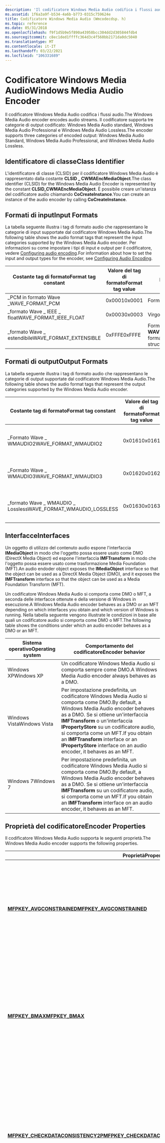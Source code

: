 ```yaml
---
description: 'Il codificatore Windows Media Audio codifica i flussi audio. Il codificatore supporta tre categorie di output codificato: Windows Media Audio standard, Windows Media Audio Professional e Windows Media Audio Lossless.'
ms.assetid: 1f6a3a9f-b534-4a6b-b773-0315c759624e
title: Codificatore Windows Media Audio (Wmcodecdsp. h)
ms.topic: reference
ms.date: 05/31/2018
ms.openlocfilehash: f9f1d5b9e5f890a43958bcc304dd2d305844fdb4
ms.sourcegitcommit: c8ec1ded1ffffc364d3c4f560bb2171da0dc5040
ms.translationtype: MT
ms.contentlocale: it-IT
ms.lasthandoff: 03/22/2021
ms.locfileid: "106331689"
---
```

# <a name="windows-media-audio-encoder"></a><span data-ttu-id="57cba-104">Codificatore Windows Media Audio</span><span class="sxs-lookup"><span data-stu-id="57cba-104">Windows Media Audio Encoder</span></span>

<span data-ttu-id="57cba-105">Il codificatore Windows Media Audio codifica i flussi audio.</span><span class="sxs-lookup"><span data-stu-id="57cba-105">The Windows Media Audio encoder encodes audio streams.</span></span> <span data-ttu-id="57cba-106">Il codificatore supporta tre categorie di output codificato: Windows Media Audio standard, Windows Media Audio Professional e Windows Media Audio Lossless.</span><span class="sxs-lookup"><span data-stu-id="57cba-106">The encoder supports three categories of encoded output: Windows Media Audio Standard, Windows Media Audio Professional, and Windows Media Audio Lossless.</span></span>

## <a name="class-identifier"></a><span data-ttu-id="57cba-107">Identificatore di classe</span><span class="sxs-lookup"><span data-stu-id="57cba-107">Class Identifier</span></span>

<span data-ttu-id="57cba-108">L'identificatore di classe (CLSID) per il codificatore Windows Media Audio è rappresentato dalla costante **CLSID \_ CWMAEncMediaObject**.</span><span class="sxs-lookup"><span data-stu-id="57cba-108">The class identifier (CLSID) for the Windows Media Audio Encoder is represented by the constant **CLSID\_CWMAEncMediaObject**.</span></span> <span data-ttu-id="57cba-109">È possibile creare un'istanza del codificatore audio chiamando **CoCreateInstance**.</span><span class="sxs-lookup"><span data-stu-id="57cba-109">You can create an instance of the audio encoder by calling **CoCreateInstance**.</span></span>

## <a name="input-formats"></a><span data-ttu-id="57cba-110">Formati di input</span><span class="sxs-lookup"><span data-stu-id="57cba-110">Input Formats</span></span>

<span data-ttu-id="57cba-111">La tabella seguente illustra i tag di formato audio che rappresentano le categorie di input supportate dal codificatore Windows Media Audio.</span><span class="sxs-lookup"><span data-stu-id="57cba-111">The following table shows the audio format tags that represent the input categories supported by the Windows Media Audio encoder.</span></span> <span data-ttu-id="57cba-112">Per informazioni su come impostare i tipi di input e output per il codificatore, vedere [Configuring audio encoding](configuringaudioencoding.md).</span><span class="sxs-lookup"><span data-stu-id="57cba-112">For information about how to set the input and output types for the encoder, see [Configuring Audio Encoding](configuringaudioencoding.md).</span></span>



| <span data-ttu-id="57cba-113">Costante tag di formato</span><span class="sxs-lookup"><span data-stu-id="57cba-113">Format tag constant</span></span>       | <span data-ttu-id="57cba-114">Valore del tag di formato</span><span class="sxs-lookup"><span data-stu-id="57cba-114">Format tag value</span></span> | <span data-ttu-id="57cba-115">Formato audio</span><span class="sxs-lookup"><span data-stu-id="57cba-115">Audio format</span></span>                                          |
|---------------------------|------------------|-------------------------------------------------------|
| <span data-ttu-id="57cba-116">\_PCM in formato Wave \_</span><span class="sxs-lookup"><span data-stu-id="57cba-116">WAVE\_FORMAT\_PCM</span></span>         | <span data-ttu-id="57cba-117">0x0001</span><span class="sxs-lookup"><span data-stu-id="57cba-117">0x0001</span></span>           | <span data-ttu-id="57cba-118">Formato PCM</span><span class="sxs-lookup"><span data-stu-id="57cba-118">PCM format</span></span>                                            |
| <span data-ttu-id="57cba-119">\_formato Wave \_ IEEE \_ float</span><span class="sxs-lookup"><span data-stu-id="57cba-119">WAVE\_FORMAT\_IEEE\_FLOAT</span></span> | <span data-ttu-id="57cba-120">0x0003</span><span class="sxs-lookup"><span data-stu-id="57cba-120">0x0003</span></span>           | <span data-ttu-id="57cba-121">Virgola mobile IEEE</span><span class="sxs-lookup"><span data-stu-id="57cba-121">IEEE floating point</span></span>                                   |
| <span data-ttu-id="57cba-122">\_formato Wave \_ estendibile</span><span class="sxs-lookup"><span data-stu-id="57cba-122">WAVE\_FORMAT\_EXTENSIBLE</span></span>  | <span data-ttu-id="57cba-123">0xFFFE</span><span class="sxs-lookup"><span data-stu-id="57cba-123">0xFFFE</span></span>           | <span data-ttu-id="57cba-124">Formato PCM/IEEE nella struttura **WAVEFORMATEXTENSIBLE**</span><span class="sxs-lookup"><span data-stu-id="57cba-124">PCM/IEEE format in **WAVEFORMATEXTENSIBLE** structure</span></span> |



 

## <a name="output-formats"></a><span data-ttu-id="57cba-125">Formati di output</span><span class="sxs-lookup"><span data-stu-id="57cba-125">Output Formats</span></span>

<span data-ttu-id="57cba-126">La tabella seguente illustra i tag di formato audio che rappresentano le categorie di output supportate dal codificatore Windows Media Audio.</span><span class="sxs-lookup"><span data-stu-id="57cba-126">The following table shows the audio format tags that represent the output categories supported by the Windows Media Audio encoder.</span></span>



| <span data-ttu-id="57cba-127">Costante tag di formato</span><span class="sxs-lookup"><span data-stu-id="57cba-127">Format tag constant</span></span>             | <span data-ttu-id="57cba-128">Valore del tag di formato</span><span class="sxs-lookup"><span data-stu-id="57cba-128">Format tag value</span></span> | <span data-ttu-id="57cba-129">Formato audio</span><span class="sxs-lookup"><span data-stu-id="57cba-129">Audio format</span></span>                     |
|---------------------------------|------------------|----------------------------------|
| <span data-ttu-id="57cba-130">\_Formato Wave \_ WMAUDIO2</span><span class="sxs-lookup"><span data-stu-id="57cba-130">WAVE\_FORMAT\_WMAUDIO2</span></span>          | <span data-ttu-id="57cba-131">0x0161</span><span class="sxs-lookup"><span data-stu-id="57cba-131">0x0161</span></span>           | <span data-ttu-id="57cba-132">Windows Media Audio standard</span><span class="sxs-lookup"><span data-stu-id="57cba-132">Windows Media Audio Standard</span></span>     |
| <span data-ttu-id="57cba-133">\_Formato Wave \_ WMAUDIO3</span><span class="sxs-lookup"><span data-stu-id="57cba-133">WAVE\_FORMAT\_WMAUDIO3</span></span>          | <span data-ttu-id="57cba-134">0x0162</span><span class="sxs-lookup"><span data-stu-id="57cba-134">0x0162</span></span>           | <span data-ttu-id="57cba-135">Windows Media Audio Professional</span><span class="sxs-lookup"><span data-stu-id="57cba-135">Windows Media Audio Professional</span></span> |
| <span data-ttu-id="57cba-136">\_formato Wave \_ WMAUDIO \_ Lossless</span><span class="sxs-lookup"><span data-stu-id="57cba-136">WAVE\_FORMAT\_WMAUDIO\_LOSSLESS</span></span> | <span data-ttu-id="57cba-137">0x0163</span><span class="sxs-lookup"><span data-stu-id="57cba-137">0x0163</span></span>           | <span data-ttu-id="57cba-138">Windows Media Audio senza perdita di perdite</span><span class="sxs-lookup"><span data-stu-id="57cba-138">Windows Media Audio Lossless</span></span>     |



 

## <a name="interfaces"></a><span data-ttu-id="57cba-139">Interfacce</span><span class="sxs-lookup"><span data-stu-id="57cba-139">Interfaces</span></span>

<span data-ttu-id="57cba-140">Un oggetto di utilizzo del contenuto audio espone l'interfaccia **IMediaObject** in modo che l'oggetto possa essere usato come DMO (DirectX Media Object) ed espone l'interfaccia **IMFTransform** in modo che l'oggetto possa essere usato come trasformazione Media Foundation (MFT).</span><span class="sxs-lookup"><span data-stu-id="57cba-140">An audio endoder object exposes the **IMediaObject** interface so that the object can be used as a DirectX Media Object (DMO), and it exposes the **IMFTransform** interface so that the object can be used as a Media Foundation Transform (MFT).</span></span>

<span data-ttu-id="57cba-141">Un codificatore Windows Media Audio si comporta come DMO o MFT, a seconda delle interfacce ottenute e della versione di Windows in esecuzione.</span><span class="sxs-lookup"><span data-stu-id="57cba-141">A Windows Media Audio encoder behaves as a DMO or an MFT depending on which interfaces you obtain and which version of Windows is running.</span></span> <span data-ttu-id="57cba-142">Nella tabella seguente vengono illustrate le condizioni in base alle quali un codificatore audio si comporta come DMO o MFT.</span><span class="sxs-lookup"><span data-stu-id="57cba-142">The following table shows the conditions under which an audio encoder behaves as a DMO or an MFT.</span></span>



| <span data-ttu-id="57cba-143">Sistema operativo</span><span class="sxs-lookup"><span data-stu-id="57cba-143">Operating system</span></span> | <span data-ttu-id="57cba-144">Comportamento del codificatore</span><span class="sxs-lookup"><span data-stu-id="57cba-144">Encoder behavior</span></span>                                                                                                                                                                      |
|------------------|---------------------------------------------------------------------------------------------------------------------------------------------------------------------------------------|
| <span data-ttu-id="57cba-145">Windows XP</span><span class="sxs-lookup"><span data-stu-id="57cba-145">Windows XP</span></span>       | <span data-ttu-id="57cba-146">Un codificatore Windows Media Audio si comporta sempre come DMO.</span><span class="sxs-lookup"><span data-stu-id="57cba-146">A Windows Media Audio encoder always behaves as a DMO.</span></span>                                                                                                                                |
| <span data-ttu-id="57cba-147">Windows Vista</span><span class="sxs-lookup"><span data-stu-id="57cba-147">Windows Vista</span></span>    | <span data-ttu-id="57cba-148">Per impostazione predefinita, un codificatore Windows Media Audio si comporta come DMO.</span><span class="sxs-lookup"><span data-stu-id="57cba-148">By default, a Windows Media Audio encoder behaves as a DMO.</span></span> <span data-ttu-id="57cba-149">Se si ottiene un'interfaccia **IMFTransform** o un'interfaccia **IPropertyStore** su un codificatore audio, si comporta come un MFT.</span><span class="sxs-lookup"><span data-stu-id="57cba-149">If you obtain an **IMFTransform** interface or an **IPropertyStore** interface on an audio encoder, it behaves as an MFT.</span></span> |
| <span data-ttu-id="57cba-150">Windows 7</span><span class="sxs-lookup"><span data-stu-id="57cba-150">Windows 7</span></span>        | <span data-ttu-id="57cba-151">Per impostazione predefinita, un codificatore Windows Media Audio si comporta come DMO.</span><span class="sxs-lookup"><span data-stu-id="57cba-151">By default, a Windows Media Audio encoder behaves as a DMO.</span></span> <span data-ttu-id="57cba-152">Se si ottiene un'interfaccia **IMFTransform** su un codificatore audio, si comporta come un MFT.</span><span class="sxs-lookup"><span data-stu-id="57cba-152">If you obtain an **IMFTransform** interface on an audio encoder, it behaves as an MFT.</span></span>                                    |



 

## <a name="encoder-properties"></a><span data-ttu-id="57cba-153">Proprietà del codificatore</span><span class="sxs-lookup"><span data-stu-id="57cba-153">Encoder Properties</span></span>

<span data-ttu-id="57cba-154">Il codificatore Windows Media Audio supporta le seguenti proprietà.</span><span class="sxs-lookup"><span data-stu-id="57cba-154">The Windows Media Audio encoder supports the following properties.</span></span>



<table>
<thead>
<tr class="header">
<th><span data-ttu-id="57cba-155">Proprietà</span><span class="sxs-lookup"><span data-stu-id="57cba-155">Property</span></span></th>
<th><span data-ttu-id="57cba-156">Descrizione</span><span class="sxs-lookup"><span data-stu-id="57cba-156">Description</span></span></th>
</tr>
</thead>
<tbody>
<tr class="odd">
<td><span data-ttu-id="57cba-157"><a href="mfpkey-avgconstrainedproperty.md"><strong>MFPKEY_AVGCONSTRAINED</strong></a></span><span class="sxs-lookup"><span data-stu-id="57cba-157"><a href="mfpkey-avgconstrainedproperty.md"><strong>MFPKEY_AVGCONSTRAINED</strong></a></span></span></td>
<td><span data-ttu-id="57cba-158">Specifica se il codificatore usa la codifica VBR media controllabile.</span><span class="sxs-lookup"><span data-stu-id="57cba-158">Specifies whether the encoder uses average-controllable VBR encoding.</span></span><br/> <dl> <span data-ttu-id="57cba-159">Windows Vista e versioni successive.</span><span class="sxs-lookup"><span data-stu-id="57cba-159">Windows Vista and later.</span></span><br />
<span data-ttu-id="57cba-160">Standard, Professional, lossless.</span><span class="sxs-lookup"><span data-stu-id="57cba-160">Standard, Professional, Lossless.</span></span><br />
<span data-ttu-id="57cba-161">Proprietà di lettura/scrittura.</span><span class="sxs-lookup"><span data-stu-id="57cba-161">Read/write.</span></span><br />
</dl></td>
</tr>
<tr class="even">
<td><span data-ttu-id="57cba-162"><a href="mfpkey-bmaxproperty.md"><strong>MFPKEY_BMAX</strong></a></span><span class="sxs-lookup"><span data-stu-id="57cba-162"><a href="mfpkey-bmaxproperty.md"><strong>MFPKEY_BMAX</strong></a></span></span></td>
<td><span data-ttu-id="57cba-163">Specifica la finestra del buffer, in millisecondi, di un flusso con velocità in bit limitata (VBR) a livello di picco.</span><span class="sxs-lookup"><span data-stu-id="57cba-163">Specifies the buffer window, in milliseconds, of a constrained variable-bit-rate (VBR) stream at its peak bit rate.</span></span><br/> <dl> <span data-ttu-id="57cba-164">Windows XP e versioni successive.</span><span class="sxs-lookup"><span data-stu-id="57cba-164">Windows XP and later.</span></span><br />
<span data-ttu-id="57cba-165">Standard, Professional.</span><span class="sxs-lookup"><span data-stu-id="57cba-165">Standard, Professional.</span></span><br />
<span data-ttu-id="57cba-166">Proprietà di lettura/scrittura.</span><span class="sxs-lookup"><span data-stu-id="57cba-166">Read/write.</span></span><br />
</dl></td>
</tr>
<tr class="odd">
<td><span data-ttu-id="57cba-167"><a href="mfpkey-checkdataconsistency2pproperty.md"><strong>MFPKEY_CHECKDATACONSISTENCY2P</strong></a></span><span class="sxs-lookup"><span data-stu-id="57cba-167"><a href="mfpkey-checkdataconsistency2pproperty.md"><strong>MFPKEY_CHECKDATACONSISTENCY2P</strong></a></span></span></td>
<td><span data-ttu-id="57cba-168">Specifica se il codificatore deve verificare la coerenza dei dati tra i passaggi quando si esegue la codifica VBR a due passaggi.</span><span class="sxs-lookup"><span data-stu-id="57cba-168">Specifies whether whether the encoder should check for data consistency across passes when performing two-pass VBR encoding.</span></span> <br/> <dl> <span data-ttu-id="57cba-169">Windows Vista e versioni successive.</span><span class="sxs-lookup"><span data-stu-id="57cba-169">Windows Vista and later.</span></span><br />
<span data-ttu-id="57cba-170">Standard, Professional, lossless.</span><span class="sxs-lookup"><span data-stu-id="57cba-170">Standard, Professional, Lossless.</span></span><br />
<span data-ttu-id="57cba-171">Di sola lettura.</span><span class="sxs-lookup"><span data-stu-id="57cba-171">Read-only.</span></span><br />
</dl></td>
</tr>
<tr class="even">
<td><span data-ttu-id="57cba-172"><a href="mfpkey-constraindeclatencyproperty.md"><strong>MFPKEY_CONSTRAINDECLATENCY</strong></a></span><span class="sxs-lookup"><span data-stu-id="57cba-172"><a href="mfpkey-constraindeclatencyproperty.md"><strong>MFPKEY_CONSTRAINDECLATENCY</strong></a></span></span></td>
<td><span data-ttu-id="57cba-173">Specifica se il codificatore è vincolato da un requisito di latenza del decodificatore massimo.</span><span class="sxs-lookup"><span data-stu-id="57cba-173">Specifies whether the encoder is constrained by a maximum decoder latency requirement.</span></span><br/> <dl> <span data-ttu-id="57cba-174">Windows Vista e versioni successive.</span><span class="sxs-lookup"><span data-stu-id="57cba-174">Windows Vista and later.</span></span><br />
<span data-ttu-id="57cba-175">Standard, Professional, lossless.</span><span class="sxs-lookup"><span data-stu-id="57cba-175">Standard, Professional, Lossless.</span></span><br />
<span data-ttu-id="57cba-176">Proprietà di lettura/scrittura.</span><span class="sxs-lookup"><span data-stu-id="57cba-176">Read/write.</span></span><br />
</dl></td>
</tr>
<tr class="odd">
<td><span data-ttu-id="57cba-177"><a href="mfpkey-constrainenccomplexityproperty.md"><strong>MFPKEY_CONSTRAINENCCOMPLEXITY</strong></a></span><span class="sxs-lookup"><span data-stu-id="57cba-177"><a href="mfpkey-constrainenccomplexityproperty.md"><strong>MFPKEY_CONSTRAINENCCOMPLEXITY</strong></a></span></span></td>
<td><span data-ttu-id="57cba-178">Specifica se la complessità dell'algoritmo di codifica è vincolata.</span><span class="sxs-lookup"><span data-stu-id="57cba-178">Specifies whether the complexity of the encoding algorithm is constrained.</span></span><br/> <dl> <span data-ttu-id="57cba-179">Windows Vista e versioni successive.</span><span class="sxs-lookup"><span data-stu-id="57cba-179">Windows Vista and later.</span></span><br />
<span data-ttu-id="57cba-180">Standard, Professional, lossless.</span><span class="sxs-lookup"><span data-stu-id="57cba-180">Standard, Professional, Lossless.</span></span><br />
<span data-ttu-id="57cba-181">Proprietà di lettura/scrittura.</span><span class="sxs-lookup"><span data-stu-id="57cba-181">Read/write.</span></span><br />
</dl></td>
</tr>
<tr class="even">
<td><span data-ttu-id="57cba-182"><a href="mfpkey-constrainenclatencyproperty.md"><strong>MFPKEY_CONSTRAINENCLATENCY</strong></a></span><span class="sxs-lookup"><span data-stu-id="57cba-182"><a href="mfpkey-constrainenclatencyproperty.md"><strong>MFPKEY_CONSTRAINENCLATENCY</strong></a></span></span></td>
<td><span data-ttu-id="57cba-183">Specifica se il codificatore è vincolato da un requisito di latenza massima.</span><span class="sxs-lookup"><span data-stu-id="57cba-183">Specifies whether the encoder is constrained by a maximum latency requirement.</span></span><br/> <dl> <span data-ttu-id="57cba-184">Windows Vista e versioni successive.</span><span class="sxs-lookup"><span data-stu-id="57cba-184">Windows Vista and later.</span></span><br />
<span data-ttu-id="57cba-185">Standard, Professional, lossless.</span><span class="sxs-lookup"><span data-stu-id="57cba-185">Standard, Professional, Lossless.</span></span><br />
<span data-ttu-id="57cba-186">Proprietà di lettura/scrittura.</span><span class="sxs-lookup"><span data-stu-id="57cba-186">Read/write.</span></span><br />
</dl></td>
</tr>
<tr class="odd">
<td><span data-ttu-id="57cba-187"><a href="mfpkey-constrain-enumerated-vbrqualityproperty.md"><strong>MFPKEY_CONSTRAIN_ENUMERATED_VBRQUALITY</strong></a></span><span class="sxs-lookup"><span data-stu-id="57cba-187"><a href="mfpkey-constrain-enumerated-vbrqualityproperty.md"><strong>MFPKEY_CONSTRAIN_ENUMERATED_VBRQUALITY</strong></a></span></span></td>
<td><span data-ttu-id="57cba-188">Specifica se le modalità enumerate dal codificatore sono limitate a quelle che soddisfano un requisito di qualità.</span><span class="sxs-lookup"><span data-stu-id="57cba-188">Specifies whether modes enumerated by the encoder are limited to those that meet a quality requirement.</span></span><br/> <dl> <span data-ttu-id="57cba-189">Windows Vista e versioni successive.</span><span class="sxs-lookup"><span data-stu-id="57cba-189">Windows Vista and later.</span></span><br />
<span data-ttu-id="57cba-190">Standard, Professional, lossless.</span><span class="sxs-lookup"><span data-stu-id="57cba-190">Standard, Professional, Lossless.</span></span><br />
<span data-ttu-id="57cba-191">Proprietà di lettura/scrittura.</span><span class="sxs-lookup"><span data-stu-id="57cba-191">Read/write.</span></span><br />
</dl></td>
</tr>
<tr class="even">
<td><span data-ttu-id="57cba-192"><a href="mfpkey-decodercomplexityprofileproperty.md"><strong>MFPKEY_DECODERCOMPLEXITYPROFILE</strong></a></span><span class="sxs-lookup"><span data-stu-id="57cba-192"><a href="mfpkey-decodercomplexityprofileproperty.md"><strong>MFPKEY_DECODERCOMPLEXITYPROFILE</strong></a></span></span></td>
<td><span data-ttu-id="57cba-193">Specifica il profilo di complessità del contenuto codificato.</span><span class="sxs-lookup"><span data-stu-id="57cba-193">Specifies the complexity profile of the encoded content.</span></span><br/> <dl> <span data-ttu-id="57cba-194">Windows XP e versioni successive.</span><span class="sxs-lookup"><span data-stu-id="57cba-194">Windows XP and later.</span></span><br />
<span data-ttu-id="57cba-195">Standard, Professional, lossless.</span><span class="sxs-lookup"><span data-stu-id="57cba-195">Standard, Professional, Lossless.</span></span><br />
<span data-ttu-id="57cba-196">Di sola lettura.</span><span class="sxs-lookup"><span data-stu-id="57cba-196">Read-only.</span></span><br />
</dl></td>
</tr>
<tr class="odd">
<td><span data-ttu-id="57cba-197"><a href="mfpkey-desired-vbrqualityproperty.md"><strong>MFPKEY_DESIRED_VBRQUALITY</strong></a></span><span class="sxs-lookup"><span data-stu-id="57cba-197"><a href="mfpkey-desired-vbrqualityproperty.md"><strong>MFPKEY_DESIRED_VBRQUALITY</strong></a></span></span></td>
<td><span data-ttu-id="57cba-198">Specifica il livello di qualità desiderato per la codifica VBR.</span><span class="sxs-lookup"><span data-stu-id="57cba-198">Specifies the desired quality level for VBR encoding.</span></span><br/> <dl> <span data-ttu-id="57cba-199">Windows Vista e versioni successive.</span><span class="sxs-lookup"><span data-stu-id="57cba-199">Windows Vista and later.</span></span><br />
<span data-ttu-id="57cba-200">Standard, Professional, lossless.</span><span class="sxs-lookup"><span data-stu-id="57cba-200">Standard, Professional, Lossless.</span></span><br />
<span data-ttu-id="57cba-201">Sola scrittura.</span><span class="sxs-lookup"><span data-stu-id="57cba-201">Write-only.</span></span><br />
</dl></td>
</tr>
<tr class="even">
<td><span data-ttu-id="57cba-202"><a href="mfpkey-dyn-allow-noisesubproperty.md"><strong>MFPKEY_DYN_ALLOW_NOISESUB</strong></a></span><span class="sxs-lookup"><span data-stu-id="57cba-202"><a href="mfpkey-dyn-allow-noisesubproperty.md"><strong>MFPKEY_DYN_ALLOW_NOISESUB</strong></a></span></span></td>
<td><span data-ttu-id="57cba-203">Specifica se il codificatore utilizza la sostituzione del rumore.</span><span class="sxs-lookup"><span data-stu-id="57cba-203">Specifies whether the encoder uses noise substitution.</span></span><br/> <dl> <span data-ttu-id="57cba-204">Windows Vista e versioni successive.</span><span class="sxs-lookup"><span data-stu-id="57cba-204">Windows Vista and later.</span></span><br />
<span data-ttu-id="57cba-205">Standard, Professional, lossless.</span><span class="sxs-lookup"><span data-stu-id="57cba-205">Standard, Professional, Lossless.</span></span><br />
<span data-ttu-id="57cba-206">Proprietà di lettura/scrittura.</span><span class="sxs-lookup"><span data-stu-id="57cba-206">Read/write.</span></span><br />
</dl></td>
</tr>
<tr class="odd">
<td><span data-ttu-id="57cba-207"><a href="mfpkey-dyn-allow-pcmrangelimitingproperty.md"><strong>MFPKEY_DYN_ALLOW_PCMRANGELIMITING</strong></a></span><span class="sxs-lookup"><span data-stu-id="57cba-207"><a href="mfpkey-dyn-allow-pcmrangelimitingproperty.md"><strong>MFPKEY_DYN_ALLOW_PCMRANGELIMITING</strong></a></span></span></td>
<td><span data-ttu-id="57cba-208">Specifica se il codificatore usa la limitazione dell'intervallo PCM.</span><span class="sxs-lookup"><span data-stu-id="57cba-208">Specifies whether the encoder uses PCM range limiting.</span></span><br/> <dl> <span data-ttu-id="57cba-209">Windows Vista e versioni successive.</span><span class="sxs-lookup"><span data-stu-id="57cba-209">Windows Vista and later.</span></span><br />
<span data-ttu-id="57cba-210">Standard, Professional, lossless.</span><span class="sxs-lookup"><span data-stu-id="57cba-210">Standard, Professional, Lossless.</span></span><br />
<span data-ttu-id="57cba-211">Proprietà di lettura/scrittura.</span><span class="sxs-lookup"><span data-stu-id="57cba-211">Read/write.</span></span><br />
</dl></td>
</tr>
<tr class="even">
<td><span data-ttu-id="57cba-212"><a href="mfpkey-dyn-bandtrunc-bwceilproperty.md"><strong>MFPKEY_DYN_BANDTRUNC_BWCEIL</strong></a></span><span class="sxs-lookup"><span data-stu-id="57cba-212"><a href="mfpkey-dyn-bandtrunc-bwceilproperty.md"><strong>MFPKEY_DYN_BANDTRUNC_BWCEIL</strong></a></span></span></td>
<td><span data-ttu-id="57cba-213">Specifica la larghezza di banda massima codificata consentita dal troncamento della banda nel codificatore.</span><span class="sxs-lookup"><span data-stu-id="57cba-213">Specifies the maximum coded bandwidth allowed by band truncation in the encoder.</span></span><br/> <dl> <span data-ttu-id="57cba-214">Windows Vista e versioni successive.</span><span class="sxs-lookup"><span data-stu-id="57cba-214">Windows Vista and later.</span></span><br />
<span data-ttu-id="57cba-215">Standard, Professional, lossless.</span><span class="sxs-lookup"><span data-stu-id="57cba-215">Standard, Professional, Lossless.</span></span><br />
<span data-ttu-id="57cba-216">Proprietà di lettura/scrittura.</span><span class="sxs-lookup"><span data-stu-id="57cba-216">Read/write.</span></span><br />
</dl></td>
</tr>
<tr class="odd">
<td><span data-ttu-id="57cba-217"><a href="mfpkey-dyn-bandtrunc-bwfloorproperty.md"><strong>MFPKEY_DYN_BANDTRUNC_BWFLOOR</strong></a></span><span class="sxs-lookup"><span data-stu-id="57cba-217"><a href="mfpkey-dyn-bandtrunc-bwfloorproperty.md"><strong>MFPKEY_DYN_BANDTRUNC_BWFLOOR</strong></a></span></span></td>
<td><span data-ttu-id="57cba-218">Specifica la larghezza di banda minima codificata consentita dal troncamento della banda nel codificatore.</span><span class="sxs-lookup"><span data-stu-id="57cba-218">Specifies the minimum coded bandwidth allowed by band truncation in the encoder.</span></span><br/> <dl> <span data-ttu-id="57cba-219">Windows Vista e versioni successive.</span><span class="sxs-lookup"><span data-stu-id="57cba-219">Windows Vista and later.</span></span><br />
<span data-ttu-id="57cba-220">Standard, Professional, lossless.</span><span class="sxs-lookup"><span data-stu-id="57cba-220">Standard, Professional, Lossless.</span></span><br />
<span data-ttu-id="57cba-221">Proprietà di lettura/scrittura.</span><span class="sxs-lookup"><span data-stu-id="57cba-221">Read/write.</span></span><br />
</dl></td>
</tr>
<tr class="even">
<td><span data-ttu-id="57cba-222"><a href="mfpkey-dyn-bandtrunc-qceilproperty.md"><strong>MFPKEY_DYN_BANDTRUNC_QCEIL</strong></a></span><span class="sxs-lookup"><span data-stu-id="57cba-222"><a href="mfpkey-dyn-bandtrunc-qceilproperty.md"><strong>MFPKEY_DYN_BANDTRUNC_QCEIL</strong></a></span></span></td>
<td><span data-ttu-id="57cba-223">Specifica la qualità a cui è consentita una larghezza di banda minima codificata.</span><span class="sxs-lookup"><span data-stu-id="57cba-223">Specifies the quality at which minimum coded bandwidth is allowed.</span></span> <br/> <dl> <span data-ttu-id="57cba-224">Windows Vista e versioni successive.</span><span class="sxs-lookup"><span data-stu-id="57cba-224">Windows Vista and later.</span></span><br />
<span data-ttu-id="57cba-225">Standard, Professional, lossless.</span><span class="sxs-lookup"><span data-stu-id="57cba-225">Standard, Professional, Lossless.</span></span><br />
<span data-ttu-id="57cba-226">Proprietà di lettura/scrittura.</span><span class="sxs-lookup"><span data-stu-id="57cba-226">Read/write.</span></span><br />
</dl></td>
</tr>
<tr class="odd">
<td><span data-ttu-id="57cba-227"><a href="mfpkey-dyn-bandtrunc-qfloorproperty.md"><strong>MFPKEY_DYN_BANDTRUNC_QFLOOR</strong></a></span><span class="sxs-lookup"><span data-stu-id="57cba-227"><a href="mfpkey-dyn-bandtrunc-qfloorproperty.md"><strong>MFPKEY_DYN_BANDTRUNC_QFLOOR</strong></a></span></span></td>
<td><span data-ttu-id="57cba-228">Specifica la qualità di massima consentita per la larghezza di banda codificata.</span><span class="sxs-lookup"><span data-stu-id="57cba-228">Specifies the quality at which maximum coded bandwidth is allowed.</span></span><br/> <dl> <span data-ttu-id="57cba-229">Windows Vista e versioni successive.</span><span class="sxs-lookup"><span data-stu-id="57cba-229">Windows Vista and later.</span></span><br />
<span data-ttu-id="57cba-230">Standard, Professional, lossless.</span><span class="sxs-lookup"><span data-stu-id="57cba-230">Standard, Professional, Lossless.</span></span><br />
<span data-ttu-id="57cba-231">Proprietà di lettura/scrittura.</span><span class="sxs-lookup"><span data-stu-id="57cba-231">Read/write.</span></span><br />
</dl></td>
</tr>
<tr class="even">
<td><span data-ttu-id="57cba-232"><a href="mfpkey-dyn-bandtruncationproperty.md"><strong>MFPKEY_DYN_BANDTRUNCATION</strong></a></span><span class="sxs-lookup"><span data-stu-id="57cba-232"><a href="mfpkey-dyn-bandtruncationproperty.md"><strong>MFPKEY_DYN_BANDTRUNCATION</strong></a></span></span></td>
<td><span data-ttu-id="57cba-233">Specifica se il codificatore esegue il troncamento della banda.</span><span class="sxs-lookup"><span data-stu-id="57cba-233">Specifies whether the encoder performs band truncation.</span></span><br/> <dl> <span data-ttu-id="57cba-234">Windows Vista e versioni successive.</span><span class="sxs-lookup"><span data-stu-id="57cba-234">Windows Vista and later.</span></span><br />
<span data-ttu-id="57cba-235">Standard, Professional, lossless.</span><span class="sxs-lookup"><span data-stu-id="57cba-235">Standard, Professional, Lossless.</span></span><br />
<span data-ttu-id="57cba-236">Proprietà di lettura/scrittura.</span><span class="sxs-lookup"><span data-stu-id="57cba-236">Read/write.</span></span><br />
</dl></td>
</tr>
<tr class="odd">
<td><span data-ttu-id="57cba-237"><a href="mfpkey-dyn-simplemaskproperty.md"><strong>MFPKEY_DYN_SIMPLEMASK</strong></a></span><span class="sxs-lookup"><span data-stu-id="57cba-237"><a href="mfpkey-dyn-simplemaskproperty.md"><strong>MFPKEY_DYN_SIMPLEMASK</strong></a></span></span></td>
<td><span data-ttu-id="57cba-238">Specifica se il codificatore usa lo stile di calcolo della maschera eseguito dalla versione 7 del codificatore Windows Media Audio.</span><span class="sxs-lookup"><span data-stu-id="57cba-238">Specifies whether the encoder uses the style of mask computation performed by version 7 of the Windows Media Audio encoder.</span></span><br/> <dl> <span data-ttu-id="57cba-239">Windows Vista e versioni successive.</span><span class="sxs-lookup"><span data-stu-id="57cba-239">Windows Vista and later.</span></span><br />
<span data-ttu-id="57cba-240">Standard, Professional, lossless.</span><span class="sxs-lookup"><span data-stu-id="57cba-240">Standard, Professional, Lossless.</span></span><br />
<span data-ttu-id="57cba-241">Proprietà di lettura/scrittura.</span><span class="sxs-lookup"><span data-stu-id="57cba-241">Read/write.</span></span><br />
</dl></td>
</tr>
<tr class="even">
<td><span data-ttu-id="57cba-242"><a href="mfpkey-dyn-stereo-preprocproperty.md"><strong>MFPKEY_DYN_STEREO_PREPROC</strong></a></span><span class="sxs-lookup"><span data-stu-id="57cba-242"><a href="mfpkey-dyn-stereo-preprocproperty.md"><strong>MFPKEY_DYN_STEREO_PREPROC</strong></a></span></span></td>
<td><span data-ttu-id="57cba-243">Specifica se il codificatore esegue l'elaborazione di immagini stereo.</span><span class="sxs-lookup"><span data-stu-id="57cba-243">Specifies whether the encoder performs stereo image processing.</span></span> <br/> <dl> <span data-ttu-id="57cba-244">Windows Vista e versioni successive.</span><span class="sxs-lookup"><span data-stu-id="57cba-244">Windows Vista and later.</span></span><br />
<span data-ttu-id="57cba-245">Standard, Professional, lossless.</span><span class="sxs-lookup"><span data-stu-id="57cba-245">Standard, Professional, Lossless.</span></span><br />
<span data-ttu-id="57cba-246">Proprietà di lettura/scrittura.</span><span class="sxs-lookup"><span data-stu-id="57cba-246">Read/write.</span></span><br />
</dl></td>
</tr>
<tr class="odd">
<td><span data-ttu-id="57cba-247"><a href="mfpkey-dyn-vbr-bavgproperty.md"><strong>MFPKEY_DYN_VBR_BAVG</strong></a></span><span class="sxs-lookup"><span data-stu-id="57cba-247"><a href="mfpkey-dyn-vbr-bavgproperty.md"><strong>MFPKEY_DYN_VBR_BAVG</strong></a></span></span></td>
<td><span data-ttu-id="57cba-248">Specifica la finestra del buffer, in millisecondi, per un codificatore configurato per l'utilizzo della codifica VBR media controllabile.</span><span class="sxs-lookup"><span data-stu-id="57cba-248">Specifies the buffer window, in milliseconds, for an encoder that is configured to use average-controllable VBR encoding.</span></span><br/> <dl> <span data-ttu-id="57cba-249">Windows Vista e versioni successive.</span><span class="sxs-lookup"><span data-stu-id="57cba-249">Windows Vista and later.</span></span><br />
<span data-ttu-id="57cba-250">Standard, Professional, lossless.</span><span class="sxs-lookup"><span data-stu-id="57cba-250">Standard, Professional, Lossless.</span></span><br />
<span data-ttu-id="57cba-251">Proprietà di lettura/scrittura.</span><span class="sxs-lookup"><span data-stu-id="57cba-251">Read/write.</span></span><br />
</dl></td>
</tr>
<tr class="even">
<td><span data-ttu-id="57cba-252"><a href="mfpkey-dyn-vbr-ravgproperty.md"><strong>MFPKEY_DYN_VBR_RAVG</strong></a></span><span class="sxs-lookup"><span data-stu-id="57cba-252"><a href="mfpkey-dyn-vbr-ravgproperty.md"><strong>MFPKEY_DYN_VBR_RAVG</strong></a></span></span></td>
<td><span data-ttu-id="57cba-253">Specifica la velocità in bit media, in bit al secondo, per un codificatore configurato per l'utilizzo della codifica VBR media controllabile.</span><span class="sxs-lookup"><span data-stu-id="57cba-253">Specifies the average bit rate, in bits per second, for an encoder that is configured to use average-controllable VBR encoding.</span></span><br/> <dl> <span data-ttu-id="57cba-254">Windows Vista e versioni successive.</span><span class="sxs-lookup"><span data-stu-id="57cba-254">Windows Vista and later.</span></span><br />
<span data-ttu-id="57cba-255">Standard, Professional, lossless.</span><span class="sxs-lookup"><span data-stu-id="57cba-255">Standard, Professional, Lossless.</span></span><br />
<span data-ttu-id="57cba-256">Proprietà di lettura/scrittura.</span><span class="sxs-lookup"><span data-stu-id="57cba-256">Read/write.</span></span><br />
</dl></td>
</tr>
<tr class="odd">
<td><span data-ttu-id="57cba-257"><a href="mfpkey-enccomplexityproperty.md"><strong>MFPKEY_ENCCOMPLEXITY</strong></a></span><span class="sxs-lookup"><span data-stu-id="57cba-257"><a href="mfpkey-enccomplexityproperty.md"><strong>MFPKEY_ENCCOMPLEXITY</strong></a></span></span></td>
<td><span data-ttu-id="57cba-258">Specifica la complessità dell'algoritmo di codifica.</span><span class="sxs-lookup"><span data-stu-id="57cba-258">Specifies the complexity of the encoding algorithm.</span></span><br/> <dl> <span data-ttu-id="57cba-259">Windows Vista e versioni successive.</span><span class="sxs-lookup"><span data-stu-id="57cba-259">Windows Vista and later.</span></span><br />
<span data-ttu-id="57cba-260">Standard, Professional, lossless.</span><span class="sxs-lookup"><span data-stu-id="57cba-260">Standard, Professional, Lossless.</span></span><br />
<span data-ttu-id="57cba-261">Proprietà di lettura/scrittura.</span><span class="sxs-lookup"><span data-stu-id="57cba-261">Read/write.</span></span><br />
</dl></td>
</tr>
<tr class="even">
<td><span data-ttu-id="57cba-262"><a href="mfpkey-endofpassproperty.md"><strong>MFPKEY_ENDOFPASS</strong></a></span><span class="sxs-lookup"><span data-stu-id="57cba-262"><a href="mfpkey-endofpassproperty.md"><strong>MFPKEY_ENDOFPASS</strong></a></span></span></td>
<td><span data-ttu-id="57cba-263">Specifica la fine di un passaggio di codifica.</span><span class="sxs-lookup"><span data-stu-id="57cba-263">Specifies the end of an encoding pass.</span></span><br/> <dl> <span data-ttu-id="57cba-264">Windows XP e versioni successive.</span><span class="sxs-lookup"><span data-stu-id="57cba-264">Windows XP and later.</span></span><br />
<span data-ttu-id="57cba-265">Standard, Professional.</span><span class="sxs-lookup"><span data-stu-id="57cba-265">Standard, Professional.</span></span><br />
<span data-ttu-id="57cba-266">Sola scrittura.</span><span class="sxs-lookup"><span data-stu-id="57cba-266">Write-only.</span></span><br />
</dl></td>
</tr>
<tr class="odd">
<td><span data-ttu-id="57cba-267"><a href="mfpkey-enhanced-wmaproperty.md"><strong>MFPKEY_ENHANCED_WMA</strong></a></span><span class="sxs-lookup"><span data-stu-id="57cba-267"><a href="mfpkey-enhanced-wmaproperty.md"><strong>MFPKEY_ENHANCED_WMA</strong></a></span></span></td>
<td><span data-ttu-id="57cba-268">Specifica se il codificatore principale utilizza &quot; la &quot; funzionalità più.</span><span class="sxs-lookup"><span data-stu-id="57cba-268">Specifies whether the core encoder uses the &quot;Plus&quot; feature.</span></span><br/> <dl> <span data-ttu-id="57cba-269">Windows Vista e versioni successive.</span><span class="sxs-lookup"><span data-stu-id="57cba-269">Windows Vista and later.</span></span><br />
<span data-ttu-id="57cba-270">Professional.</span><span class="sxs-lookup"><span data-stu-id="57cba-270">Professional.</span></span><br />
<span data-ttu-id="57cba-271">Proprietà di lettura/scrittura.</span><span class="sxs-lookup"><span data-stu-id="57cba-271">Read/write.</span></span><br />
</dl></td>
</tr>
<tr class="even">
<td><span data-ttu-id="57cba-272"><a href="mfpkey-maxdeclatencymsproperty.md"><strong>MFPKEY_MAXDECLATENCYMS</strong></a></span><span class="sxs-lookup"><span data-stu-id="57cba-272"><a href="mfpkey-maxdeclatencymsproperty.md"><strong>MFPKEY_MAXDECLATENCYMS</strong></a></span></span></td>
<td><span data-ttu-id="57cba-273">Specifica la latenza massima per il decodificatore, in millisecondi.</span><span class="sxs-lookup"><span data-stu-id="57cba-273">Specifies the maximum latency for the decoder, in milliseconds.</span></span><br/> <dl> <span data-ttu-id="57cba-274">Windows Vista e versioni successive.</span><span class="sxs-lookup"><span data-stu-id="57cba-274">Windows Vista and later.</span></span><br />
<span data-ttu-id="57cba-275">Standard, Professional, lossless.</span><span class="sxs-lookup"><span data-stu-id="57cba-275">Standard, Professional, Lossless.</span></span><br />
<span data-ttu-id="57cba-276">Sola scrittura.</span><span class="sxs-lookup"><span data-stu-id="57cba-276">Write-only.</span></span><br />
</dl></td>
</tr>
<tr class="odd">
<td><span data-ttu-id="57cba-277"><a href="mfpkey-maxenclatencymsproperty.md"><strong>MFPKEY_MAXENCLATENCYMS</strong></a></span><span class="sxs-lookup"><span data-stu-id="57cba-277"><a href="mfpkey-maxenclatencymsproperty.md"><strong>MFPKEY_MAXENCLATENCYMS</strong></a></span></span></td>
<td><span data-ttu-id="57cba-278">Specifica la latenza massima per il codificatore, in millisecondi.</span><span class="sxs-lookup"><span data-stu-id="57cba-278">Specifies the maximum latency for the encoder, in milliseconds.</span></span><br/> <dl> <span data-ttu-id="57cba-279">Windows Vista e versioni successive.</span><span class="sxs-lookup"><span data-stu-id="57cba-279">Windows Vista and later.</span></span><br />
<span data-ttu-id="57cba-280">Standard, Professional, lossless.</span><span class="sxs-lookup"><span data-stu-id="57cba-280">Standard, Professional, Lossless.</span></span><br />
<span data-ttu-id="57cba-281">Sola scrittura.</span><span class="sxs-lookup"><span data-stu-id="57cba-281">Write-only.</span></span><br />
</dl></td>
</tr>
<tr class="even">
<td><span data-ttu-id="57cba-282"><a href="mfpkey-most-recently-enumerated-vbrqualityproperty.md"><strong>MFPKEY_MOST_RECENTLY_ENUMERATED_VBRQUALITY</strong></a></span><span class="sxs-lookup"><span data-stu-id="57cba-282"><a href="mfpkey-most-recently-enumerated-vbrqualityproperty.md"><strong>MFPKEY_MOST_RECENTLY_ENUMERATED_VBRQUALITY</strong></a></span></span></td>
<td><span data-ttu-id="57cba-283">Specifica il livello di qualità VBR del tipo di output enumerato più di recente.</span><span class="sxs-lookup"><span data-stu-id="57cba-283">Specifies the VBR quality level of the most recently enumerated output type.</span></span><br/> <dl> <span data-ttu-id="57cba-284">Windows Vista e versioni successive.</span><span class="sxs-lookup"><span data-stu-id="57cba-284">Windows Vista and later.</span></span><br />
<span data-ttu-id="57cba-285">Standard, Professional, lossless.</span><span class="sxs-lookup"><span data-stu-id="57cba-285">Standard, Professional, Lossless.</span></span><br />
<span data-ttu-id="57cba-286">Di sola lettura.</span><span class="sxs-lookup"><span data-stu-id="57cba-286">Read-only.</span></span><br />
</dl></td>
</tr>
<tr class="odd">
<td><span data-ttu-id="57cba-287"><a href="mfpkey-passesrecommendedproperty.md"><strong>MFPKEY_PASSESRECOMMENDED</strong></a></span><span class="sxs-lookup"><span data-stu-id="57cba-287"><a href="mfpkey-passesrecommendedproperty.md"><strong>MFPKEY_PASSESRECOMMENDED</strong></a></span></span></td>
<td><span data-ttu-id="57cba-288">Specifica il numero massimo di passaggi supportati dal codificatore.</span><span class="sxs-lookup"><span data-stu-id="57cba-288">Specifies the maximum number of passes supported by the encoder.</span></span><br/> <dl> <span data-ttu-id="57cba-289">Windows XP e versioni successive.</span><span class="sxs-lookup"><span data-stu-id="57cba-289">Windows XP and later.</span></span><br />
<span data-ttu-id="57cba-290">Standard, Professional, lossless.</span><span class="sxs-lookup"><span data-stu-id="57cba-290">Standard, Professional, Lossless.</span></span><br />
<span data-ttu-id="57cba-291">Di sola lettura.</span><span class="sxs-lookup"><span data-stu-id="57cba-291">Read-only.</span></span><br />
</dl></td>
</tr>
<tr class="even">
<td><span data-ttu-id="57cba-292"><a href="mfpkey-passesusedproperty.md"><strong>MFPKEY_PASSESUSED</strong></a></span><span class="sxs-lookup"><span data-stu-id="57cba-292"><a href="mfpkey-passesusedproperty.md"><strong>MFPKEY_PASSESUSED</strong></a></span></span></td>
<td><span data-ttu-id="57cba-293">Specifica il numero di passaggi che il codificatore utilizzerà per codificare il contenuto.</span><span class="sxs-lookup"><span data-stu-id="57cba-293">Specifies the number of passes that the encoder will use to encode the content.</span></span><br/> <dl> <span data-ttu-id="57cba-294">Windows XP e versioni successive.</span><span class="sxs-lookup"><span data-stu-id="57cba-294">Windows XP and later.</span></span><br />
<span data-ttu-id="57cba-295">Standard, Professional, lossless.</span><span class="sxs-lookup"><span data-stu-id="57cba-295">Standard, Professional, Lossless.</span></span><br />
<span data-ttu-id="57cba-296">Proprietà di lettura/scrittura.</span><span class="sxs-lookup"><span data-stu-id="57cba-296">Read/write.</span></span><br />
</dl></td>
</tr>
<tr class="odd">
<td><span data-ttu-id="57cba-297"><a href="mfpkey-peakconstrainedproperty.md"><strong>MFPKEY_PEAKCONSTRAINED</strong></a></span><span class="sxs-lookup"><span data-stu-id="57cba-297"><a href="mfpkey-peakconstrainedproperty.md"><strong>MFPKEY_PEAKCONSTRAINED</strong></a></span></span></td>
<td><span data-ttu-id="57cba-298">Specifica se il codificatore è vincolato da una velocità in bit di picco.</span><span class="sxs-lookup"><span data-stu-id="57cba-298">Specifies whether the encoder is constrained by a peak bit rate.</span></span><br/> <dl> <span data-ttu-id="57cba-299">Windows Vista e versioni successive.</span><span class="sxs-lookup"><span data-stu-id="57cba-299">Windows Vista and later.</span></span><br />
<span data-ttu-id="57cba-300">Standard, Professional.</span><span class="sxs-lookup"><span data-stu-id="57cba-300">Standard, Professional.</span></span><br />
<span data-ttu-id="57cba-301">Proprietà di lettura/scrittura.</span><span class="sxs-lookup"><span data-stu-id="57cba-301">Read/write.</span></span><br />
</dl></td>
</tr>
<tr class="even">
<td><span data-ttu-id="57cba-302"><a href="mfpkey-preferred-framesizeproperty.md"><strong>MFPKEY_PREFERRED_FRAMESIZE</strong></a></span><span class="sxs-lookup"><span data-stu-id="57cba-302"><a href="mfpkey-preferred-framesizeproperty.md"><strong>MFPKEY_PREFERRED_FRAMESIZE</strong></a></span></span></td>
<td><span data-ttu-id="57cba-303">Specifica il numero preferito di campioni per fotogramma.</span><span class="sxs-lookup"><span data-stu-id="57cba-303">Specifies the preferred number of samples per frame.</span></span><br/> <dl> <span data-ttu-id="57cba-304">Windows Vista e versioni successive.</span><span class="sxs-lookup"><span data-stu-id="57cba-304">Windows Vista and later.</span></span><br />
<span data-ttu-id="57cba-305">Professional.</span><span class="sxs-lookup"><span data-stu-id="57cba-305">Professional.</span></span><br />
<span data-ttu-id="57cba-306">Proprietà di lettura/scrittura.</span><span class="sxs-lookup"><span data-stu-id="57cba-306">Read/write.</span></span><br />
</dl></td>
</tr>
<tr class="odd">
<td><span data-ttu-id="57cba-307"><a href="mfpkey-requesting-a-framesizeproperty.md"><strong>MFPKEY_REQUESTING_A_FRAMESIZE</strong></a></span><span class="sxs-lookup"><span data-stu-id="57cba-307"><a href="mfpkey-requesting-a-framesizeproperty.md"><strong>MFPKEY_REQUESTING_A_FRAMESIZE</strong></a></span></span></td>
<td><span data-ttu-id="57cba-308">Specifica se il codificatore deve utilizzare una dimensione del frame preferita.</span><span class="sxs-lookup"><span data-stu-id="57cba-308">Specifies whether the encoder should use a preferred frame size.</span></span><br/> <dl> <span data-ttu-id="57cba-309">Windows Vista e versioni successive.</span><span class="sxs-lookup"><span data-stu-id="57cba-309">Windows Vista and later.</span></span><br />
<span data-ttu-id="57cba-310">Professional.</span><span class="sxs-lookup"><span data-stu-id="57cba-310">Professional.</span></span><br />
<span data-ttu-id="57cba-311">Proprietà di lettura/scrittura.</span><span class="sxs-lookup"><span data-stu-id="57cba-311">Read/write.</span></span><br />
</dl></td>
</tr>
<tr class="even">
<td><span data-ttu-id="57cba-312"><a href="mfpkey-rmaxproperty.md"><strong>MFPKEY_RMAX</strong></a></span><span class="sxs-lookup"><span data-stu-id="57cba-312"><a href="mfpkey-rmaxproperty.md"><strong>MFPKEY_RMAX</strong></a></span></span></td>
<td><span data-ttu-id="57cba-313">Specifica la velocità in bit del picco, in bit al secondo, usata per la codifica con velocità in bit (VBR) a 2 passaggi vincolata.</span><span class="sxs-lookup"><span data-stu-id="57cba-313">Specifies the peak bit rate, in bits per second, used for constrained 2-pass variable-bit-rate (VBR) encoding.</span></span> <br/> <dl> <span data-ttu-id="57cba-314">Windows XP e versioni successive.</span><span class="sxs-lookup"><span data-stu-id="57cba-314">Windows XP and later.</span></span><br />
<span data-ttu-id="57cba-315">Standard, Professional.</span><span class="sxs-lookup"><span data-stu-id="57cba-315">Standard, Professional.</span></span><br />
<span data-ttu-id="57cba-316">Proprietà di lettura/scrittura.</span><span class="sxs-lookup"><span data-stu-id="57cba-316">Read/write.</span></span><br />
</dl></td>
</tr>
<tr class="odd">
<td><span data-ttu-id="57cba-317"><a href="mfpkey-stat-bavgproperty.md"><strong>MFPKEY_STAT_BAVG</strong></a></span><span class="sxs-lookup"><span data-stu-id="57cba-317"><a href="mfpkey-stat-bavgproperty.md"><strong>MFPKEY_STAT_BAVG</strong></a></span></span></td>
<td><span data-ttu-id="57cba-318">Specifica la finestra media del buffer, in millisecondi, di un flusso codificato.</span><span class="sxs-lookup"><span data-stu-id="57cba-318">Specifies the average buffer window, in milliseconds, of an encoded stream.</span></span><br/> <dl> <span data-ttu-id="57cba-319">Windows XP e versioni successive.</span><span class="sxs-lookup"><span data-stu-id="57cba-319">Windows XP and later.</span></span><br />
<span data-ttu-id="57cba-320">Standard, Professional, lossless.</span><span class="sxs-lookup"><span data-stu-id="57cba-320">Standard, Professional, Lossless.</span></span><br />
<span data-ttu-id="57cba-321">Di sola lettura.</span><span class="sxs-lookup"><span data-stu-id="57cba-321">Read-only.</span></span><br />
</dl></td>
</tr>
<tr class="even">
<td><span data-ttu-id="57cba-322"><a href="mfpkey-stat-bmaxproperty.md"><strong>MFPKEY_STAT_BMAX</strong></a></span><span class="sxs-lookup"><span data-stu-id="57cba-322"><a href="mfpkey-stat-bmaxproperty.md"><strong>MFPKEY_STAT_BMAX</strong></a></span></span></td>
<td><span data-ttu-id="57cba-323">Specifica la finestra massima del buffer, in millisecondi, di un flusso codificato.</span><span class="sxs-lookup"><span data-stu-id="57cba-323">Specifies the maximum buffer window, in milliseconds, of an encoded stream.</span></span><br/> <dl> <span data-ttu-id="57cba-324">Windows XP e versioni successive.</span><span class="sxs-lookup"><span data-stu-id="57cba-324">Windows XP and later.</span></span><br />
<span data-ttu-id="57cba-325">Standard, Professional, lossless.</span><span class="sxs-lookup"><span data-stu-id="57cba-325">Standard, Professional, Lossless.</span></span><br />
<span data-ttu-id="57cba-326">Di sola lettura.</span><span class="sxs-lookup"><span data-stu-id="57cba-326">Read-only.</span></span><br />
</dl></td>
</tr>
<tr class="odd">
<td><span data-ttu-id="57cba-327"><a href="mfpkey-stat-ravgproperty.md"><strong>MFPKEY_STAT_RAVG</strong></a></span><span class="sxs-lookup"><span data-stu-id="57cba-327"><a href="mfpkey-stat-ravgproperty.md"><strong>MFPKEY_STAT_RAVG</strong></a></span></span></td>
<td><span data-ttu-id="57cba-328">Specifica la velocità in bit media, in bit al secondo, di un flusso codificato.</span><span class="sxs-lookup"><span data-stu-id="57cba-328">Specifies the average bit rate, in bits per second, of an encoded stream.</span></span><br/> <dl> <span data-ttu-id="57cba-329">Windows XP e versioni successive.</span><span class="sxs-lookup"><span data-stu-id="57cba-329">Windows XP and later.</span></span><br />
<span data-ttu-id="57cba-330">Standard, Professional, lossless.</span><span class="sxs-lookup"><span data-stu-id="57cba-330">Standard, Professional, Lossless.</span></span><br />
<span data-ttu-id="57cba-331">Di sola lettura.</span><span class="sxs-lookup"><span data-stu-id="57cba-331">Read-only.</span></span><br />
</dl></td>
</tr>
<tr class="even">
<td><span data-ttu-id="57cba-332"><a href="mfpkey-stat-rmaxproperty.md"><strong>MFPKEY_STAT_RMAX</strong></a></span><span class="sxs-lookup"><span data-stu-id="57cba-332"><a href="mfpkey-stat-rmaxproperty.md"><strong>MFPKEY_STAT_RMAX</strong></a></span></span></td>
<td><span data-ttu-id="57cba-333">Specifica la velocità in bit massima, in bit al secondo, di un flusso codificato.</span><span class="sxs-lookup"><span data-stu-id="57cba-333">Specifies the maximum bit rate, in bits per second, of an encoded stream.</span></span><br/> <dl> <span data-ttu-id="57cba-334">Windows XP e versioni successive.</span><span class="sxs-lookup"><span data-stu-id="57cba-334">Windows XP and later.</span></span><br />
<span data-ttu-id="57cba-335">Standard, Professional, lossless.</span><span class="sxs-lookup"><span data-stu-id="57cba-335">Standard, Professional, Lossless.</span></span><br />
<span data-ttu-id="57cba-336">Di sola lettura.</span><span class="sxs-lookup"><span data-stu-id="57cba-336">Read-only.</span></span><br />
</dl></td>
</tr>
<tr class="odd">
<td><span data-ttu-id="57cba-337"><a href="mfpkey-vbrenabledproperty.md"><strong>MFPKEY_VBRENABLED</strong></a></span><span class="sxs-lookup"><span data-stu-id="57cba-337"><a href="mfpkey-vbrenabledproperty.md"><strong>MFPKEY_VBRENABLED</strong></a></span></span></td>
<td><span data-ttu-id="57cba-338">Specifica se il codificatore usa la codifica VBR.</span><span class="sxs-lookup"><span data-stu-id="57cba-338">Specifies whether the encoder uses VBR encoding.</span></span><br/> <dl> <span data-ttu-id="57cba-339">Windows XP e versioni successive.</span><span class="sxs-lookup"><span data-stu-id="57cba-339">Windows XP and later.</span></span><br />
<span data-ttu-id="57cba-340">Standard, Professional, lossless.</span><span class="sxs-lookup"><span data-stu-id="57cba-340">Standard, Professional, Lossless.</span></span><br />
<span data-ttu-id="57cba-341">Proprietà di lettura/scrittura.</span><span class="sxs-lookup"><span data-stu-id="57cba-341">Read/write.</span></span><br />
</dl></td>
</tr>
<tr class="even">
<td><span data-ttu-id="57cba-342"><a href="mfpkey-wma-elementary-streamproperty.md"><strong>MFPKEY_WMA_ELEMENTARY_STREAM</strong></a></span><span class="sxs-lookup"><span data-stu-id="57cba-342"><a href="mfpkey-wma-elementary-streamproperty.md"><strong>MFPKEY_WMA_ELEMENTARY_STREAM</strong></a></span></span></td>
<td><span data-ttu-id="57cba-343">Questa proprietà non è attualmente utilizzata dal codec Windows Media Audio.</span><span class="sxs-lookup"><span data-stu-id="57cba-343">This property is currently not used by the Windows Media Audio codec.</span></span><br/></td>
</tr>
<tr class="odd">
<td><span data-ttu-id="57cba-344"><a href="mfpkey-wmadrc-avgrefproperty.md"><strong>MFPKEY_WMADRC_AVGREF</strong></a></span><span class="sxs-lookup"><span data-stu-id="57cba-344"><a href="mfpkey-wmadrc-avgrefproperty.md"><strong>MFPKEY_WMADRC_AVGREF</strong></a></span></span></td>
<td><span data-ttu-id="57cba-345">Specifica il livello di volume medio del contenuto audio.</span><span class="sxs-lookup"><span data-stu-id="57cba-345">Specifies the average volume level of audio content.</span></span><br/> <dl> <span data-ttu-id="57cba-346">Windows XP e versioni successive.</span><span class="sxs-lookup"><span data-stu-id="57cba-346">Windows XP and later.</span></span><br />
<span data-ttu-id="57cba-347">Standard, Professional, lossless.</span><span class="sxs-lookup"><span data-stu-id="57cba-347">Standard, Professional, Lossless.</span></span><br />
<span data-ttu-id="57cba-348">Di sola lettura.</span><span class="sxs-lookup"><span data-stu-id="57cba-348">Read-only.</span></span><br />
</dl></td>
</tr>
<tr class="even">
<td><span data-ttu-id="57cba-349"><a href="mfpkey-wmadrc-peakrefproperty.md"><strong>MFPKEY_WMADRC_PEAKREF</strong></a></span><span class="sxs-lookup"><span data-stu-id="57cba-349"><a href="mfpkey-wmadrc-peakrefproperty.md"><strong>MFPKEY_WMADRC_PEAKREF</strong></a></span></span></td>
<td><span data-ttu-id="57cba-350">Specifica il livello di volume massimo che si verifica nel contenuto audio.</span><span class="sxs-lookup"><span data-stu-id="57cba-350">Specifies the highest volume level occurring in audio content.</span></span><br/> <dl> <span data-ttu-id="57cba-351">Windows XP e versioni successive.</span><span class="sxs-lookup"><span data-stu-id="57cba-351">Windows XP and later.</span></span><br />
<span data-ttu-id="57cba-352">Standard, Professional, lossless.</span><span class="sxs-lookup"><span data-stu-id="57cba-352">Standard, Professional, Lossless.</span></span><br />
<span data-ttu-id="57cba-353">Di sola lettura.</span><span class="sxs-lookup"><span data-stu-id="57cba-353">Read-only.</span></span><br />
</dl></td>
</tr>
<tr class="odd">
<td><span data-ttu-id="57cba-354"><a href="mfpkey-wmaenc-avgbytespersecproperty.md"><strong>MFPKEY_WMAENC_AVGBYTESPERSEC</strong></a></span><span class="sxs-lookup"><span data-stu-id="57cba-354"><a href="mfpkey-wmaenc-avgbytespersecproperty.md"><strong>MFPKEY_WMAENC_AVGBYTESPERSEC</strong></a></span></span></td>
<td><span data-ttu-id="57cba-355">Specifica il numero medio di byte al secondo per l'audio con codifica VBR.</span><span class="sxs-lookup"><span data-stu-id="57cba-355">Specifies the average bytes per second for VBR encoded audio.</span></span><br/> <dl> <span data-ttu-id="57cba-356">Windows XP e versioni successive.</span><span class="sxs-lookup"><span data-stu-id="57cba-356">Windows XP and later.</span></span><br />
<span data-ttu-id="57cba-357">Standard, Professional, lossless.</span><span class="sxs-lookup"><span data-stu-id="57cba-357">Standard, Professional, Lossless.</span></span><br />
<span data-ttu-id="57cba-358">Di sola lettura.</span><span class="sxs-lookup"><span data-stu-id="57cba-358">Read-only.</span></span><br />
</dl></td>
</tr>
<tr class="even">
<td><span data-ttu-id="57cba-359"><a href="mfpkey-wmaenc-bufferlesscbrproperty.md"><strong>MFPKEY_WMAENC_BUFFERLESSCBR</strong></a></span><span class="sxs-lookup"><span data-stu-id="57cba-359"><a href="mfpkey-wmaenc-bufferlesscbrproperty.md"><strong>MFPKEY_WMAENC_BUFFERLESSCBR</strong></a></span></span></td>
<td><span data-ttu-id="57cba-360">Specifica se il codificatore deve produrre 1 pacchetto WMA per fotogramma.</span><span class="sxs-lookup"><span data-stu-id="57cba-360">Specifies whether the encoder should produce 1 WMA packet per frame.</span></span><br/> <dl> <span data-ttu-id="57cba-361">Windows Vista e versioni successive.</span><span class="sxs-lookup"><span data-stu-id="57cba-361">Windows Vista and later.</span></span><br />
<span data-ttu-id="57cba-362">Standard, Professional, lossless.</span><span class="sxs-lookup"><span data-stu-id="57cba-362">Standard, Professional, Lossless.</span></span><br />
<span data-ttu-id="57cba-363">Proprietà di lettura/scrittura.</span><span class="sxs-lookup"><span data-stu-id="57cba-363">Read/write.</span></span><br />
</dl></td>
</tr>
<tr class="odd">
<td><span data-ttu-id="57cba-364"><a href="mfpkey-wmaenc-generate-drc-paramsproperty.md"><strong>MFPKEY_WMAENC_GENERATE_DRC_PARAMS</strong></a></span><span class="sxs-lookup"><span data-stu-id="57cba-364"><a href="mfpkey-wmaenc-generate-drc-paramsproperty.md"><strong>MFPKEY_WMAENC_GENERATE_DRC_PARAMS</strong></a></span></span></td>
<td><span data-ttu-id="57cba-365">Specifica se il codificatore deve generare parametri dinamici per il controllo degli intervalli.</span><span class="sxs-lookup"><span data-stu-id="57cba-365">Specifies whether the encoder should generate dynamic range control parameters.</span></span><br/> <dl> <span data-ttu-id="57cba-366">Windows Vista e versioni successive.</span><span class="sxs-lookup"><span data-stu-id="57cba-366">Windows Vista and later.</span></span><br />
<span data-ttu-id="57cba-367">Standard, Professional, lossless.</span><span class="sxs-lookup"><span data-stu-id="57cba-367">Standard, Professional, Lossless.</span></span><br />
<span data-ttu-id="57cba-368">Proprietà di lettura/scrittura.</span><span class="sxs-lookup"><span data-stu-id="57cba-368">Read/write.</span></span><br />
</dl></td>
</tr>
<tr class="even">
<td><span data-ttu-id="57cba-369"><a href="mfpkey-wmaenc-origwaveformatproperty.md"><strong>MFPKEY_WMAENC_ORIGWAVEFORMAT</strong></a></span><span class="sxs-lookup"><span data-stu-id="57cba-369"><a href="mfpkey-wmaenc-origwaveformatproperty.md"><strong>MFPKEY_WMAENC_ORIGWAVEFORMAT</strong></a></span></span></td>
<td><span data-ttu-id="57cba-370">Specifica la struttura <strong>WAVEFORMATEX</strong> che descrive il contenuto audio di input.</span><span class="sxs-lookup"><span data-stu-id="57cba-370">Specifies the <strong>WAVEFORMATEX</strong> structure describing the input audio content.</span></span><br/> <dl> <span data-ttu-id="57cba-371">Windows XP e versioni successive.</span><span class="sxs-lookup"><span data-stu-id="57cba-371">Windows XP and later.</span></span><br />
<span data-ttu-id="57cba-372">Standard, Professional.</span><span class="sxs-lookup"><span data-stu-id="57cba-372">Standard, Professional.</span></span><br />
<span data-ttu-id="57cba-373">Proprietà di lettura/scrittura.</span><span class="sxs-lookup"><span data-stu-id="57cba-373">Read/write.</span></span><br />
</dl></td>
</tr>
<tr class="odd">
<td><span data-ttu-id="57cba-374"><a href="mfpkey-wmaenc-rtspdifproperty.md"><strong>MFPKEY_WMAENC_RTSPDIF</strong></a></span><span class="sxs-lookup"><span data-stu-id="57cba-374"><a href="mfpkey-wmaenc-rtspdifproperty.md"><strong>MFPKEY_WMAENC_RTSPDIF</strong></a></span></span></td>
<td><span data-ttu-id="57cba-375">Specifica se il codificatore deve abilitare la codifica S/PDIF in tempo reale.</span><span class="sxs-lookup"><span data-stu-id="57cba-375">Specifies whether the encoder should enable real-time S/PDIF encoding .</span></span><br/> <dl> <span data-ttu-id="57cba-376">Windows Vista e versioni successive.</span><span class="sxs-lookup"><span data-stu-id="57cba-376">Windows Vista and later.</span></span><br />
<span data-ttu-id="57cba-377">Professional.</span><span class="sxs-lookup"><span data-stu-id="57cba-377">Professional.</span></span><br />
<span data-ttu-id="57cba-378">Proprietà di lettura/scrittura.</span><span class="sxs-lookup"><span data-stu-id="57cba-378">Read/write.</span></span><br />
</dl></td>
</tr>
</tbody>
</table>



 

## <a name="requirements"></a><span data-ttu-id="57cba-379">Requisiti</span><span class="sxs-lookup"><span data-stu-id="57cba-379">Requirements</span></span>



| <span data-ttu-id="57cba-380">Requisito</span><span class="sxs-lookup"><span data-stu-id="57cba-380">Requirement</span></span> | <span data-ttu-id="57cba-381">Valore</span><span class="sxs-lookup"><span data-stu-id="57cba-381">Value</span></span> |
|-------------------|-----------------------------------------------------------------------------------------|
| <span data-ttu-id="57cba-382">Client</span><span class="sxs-lookup"><span data-stu-id="57cba-382">Client</span></span><br/> | <span data-ttu-id="57cba-383">Windows XP, Windows Vista o Windows 7</span><span class="sxs-lookup"><span data-stu-id="57cba-383">Windows XP, Windows Vista or Windows 7</span></span><br/>                                       |
| <span data-ttu-id="57cba-384">Intestazione</span><span class="sxs-lookup"><span data-stu-id="57cba-384">Header</span></span><br/> | <dl> <span data-ttu-id="57cba-385"><dt>Wmcodecdsp. h</dt></span><span class="sxs-lookup"><span data-stu-id="57cba-385"><dt>Wmcodecdsp.h</dt></span></span> </dl> |
| <span data-ttu-id="57cba-386">DLL</span><span class="sxs-lookup"><span data-stu-id="57cba-386">DLL</span></span><br/>    | <dl> <span data-ttu-id="57cba-387"><dt>Wmadmoe.dll</dt></span><span class="sxs-lookup"><span data-stu-id="57cba-387"><dt>Wmadmoe.dll</dt></span></span> </dl>  |



## <a name="see-also"></a><span data-ttu-id="57cba-388">Vedi anche</span><span class="sxs-lookup"><span data-stu-id="57cba-388">See also</span></span>

<dl> <dt>

[<span data-ttu-id="57cba-389">Oggetti codec</span><span class="sxs-lookup"><span data-stu-id="57cba-389">Codec Objects</span></span>](codecobjects.md)
</dt> <dt>

[<span data-ttu-id="57cba-390">Implementazione del codec</span><span class="sxs-lookup"><span data-stu-id="57cba-390">Codec Implementation</span></span>](codecimplementation.md)
</dt> </dl>

 

 




